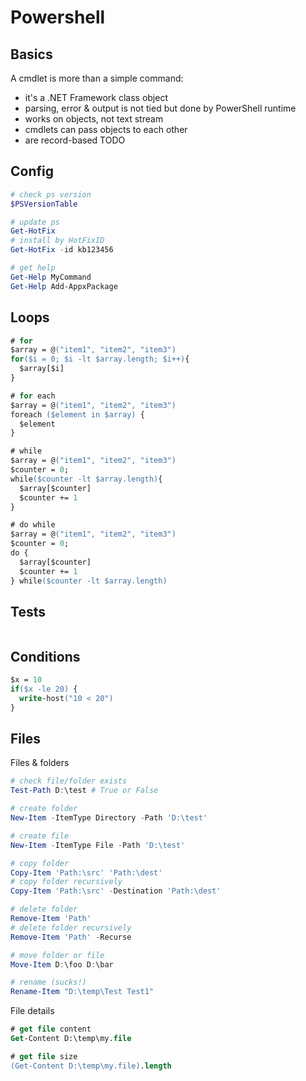 # Powershell

## Basics

A cmdlet is more than a simple command:
- it's a .NET Framework class object
- parsing, error & output is not tied but done by PowerShell runtime
- works on objects, not text stream
- cmdlets can pass objects to each other
- are record-based TODO


## Config

```powershell
# check ps version
$PSVersionTable

# update ps
Get-HotFix
# install by HotFixID
Get-HotFix -id kb123456

# get help
Get-Help MyCommand
Get-Help Add-AppxPackage
```


## Loops

```ps
# for
$array = @("item1", "item2", "item3")
for($i = 0; $i -lt $array.length; $i++){
  $array[$i]
}

# for each
$array = @("item1", "item2", "item3")
foreach ($element in $array) {
  $element
}

# while
$array = @("item1", "item2", "item3")
$counter = 0;
while($counter -lt $array.length){
  $array[$counter]
  $counter += 1
}

# do while
$array = @("item1", "item2", "item3")
$counter = 0;
do {
  $array[$counter]
  $counter += 1
} while($counter -lt $array.length)
```

## Tests
```ps
```

## Conditions
```ps
$x = 10
if($x -le 20) {
  write-host("10 < 20")
}
```

## Files

Files & folders
```powershell
# check file/folder exists
Test-Path D:\test # True or False

# create folder
New-Item -ItemType Directory -Path 'D:\test'

# create file
New-Item -ItemType File -Path 'D:\test'

# copy folder
Copy-Item 'Path:\src' 'Path:\dest'
# copy folder recursively
Copy-Item 'Path:\src' -Destination 'Path:\dest'

# delete folder
Remove-Item 'Path'
# delete folder recursively
Remove-Item 'Path' -Recurse

# move folder or file
Move-Item D:\foo D:\bar

# rename (sucks!)
Rename-Item "D:\temp\Test Test1"
```

File details
```ps
# get file content
Get-Content D:\temp\my.file

# get file size
(Get-Content D:\temp\my.file).length
```
